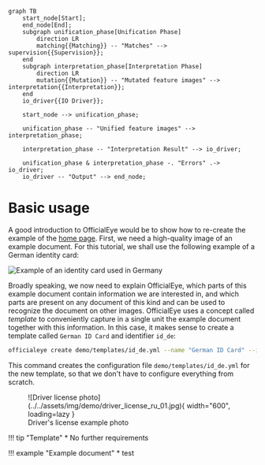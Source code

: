 ```mermaid
graph TB
    start_node[Start];
    end_node[End];
    subgraph unification_phase[Unification Phase]
        direction LR
        matching{{Matching}} -- "Matches" --> supervision{{Supervision}};
    end
    subgraph interpretation_phase[Interpretation Phase]
        direction LR
        mutation{{Mutation}} -- "Mutated feature images" --> interpretation{{Interpretation}};
    end
    io_driver{{IO Driver}};
    
    start_node --> unification_phase;
    
    unification_phase -- "Unified feature images" --> interpretation_phase;
    
    interpretation_phase -- "Interpretation Result" --> io_driver;
    
    unification_phase & interpretation_phase -. "Errors" .-> io_driver;
    io_driver -- "Output" --> end_node;
```

# Basic usage

A good introduction to OfficialEye would be to show how to re-create the example of the [home page](index.md). First, we need a high-quality image of an example document. For this tutorial, we shall use the following example of a German identity card:

![Example of an identity card used in Germany](assets/img/identity_card_de.jpg "Example of an identity card used in Germany")

Broadly speaking, we now need to explain OfficialEye, which parts of this example document contain information we are interested in, and which parts are present on any document of this kind and can be used to recognize the document on other images. OfficialEye uses a concept called *template* to conveniently capture in a single unit the example document together with this information. In this case, it makes sense to create a template called `German ID Card` and identifier `id_de`:

```bash
officialeye create demo/templates/id_de.yml --name "German ID Card" --id id_de --force
```

This command creates the configuration file `demo/templates/id_de.yml` for the new template, so that we don't have to configure everything from scratch.

<figure markdown>
  ![Driver license photo](../../assets/img/demo/driver_license_ru_01.jpg){ width="600", loading=lazy }
  <figcaption>Driver's license example photo</figcaption>
</figure>

<div class="grid" markdown>
!!! tip "Template"
    * No further requirements

!!! example "Example document"
    * test
</div>